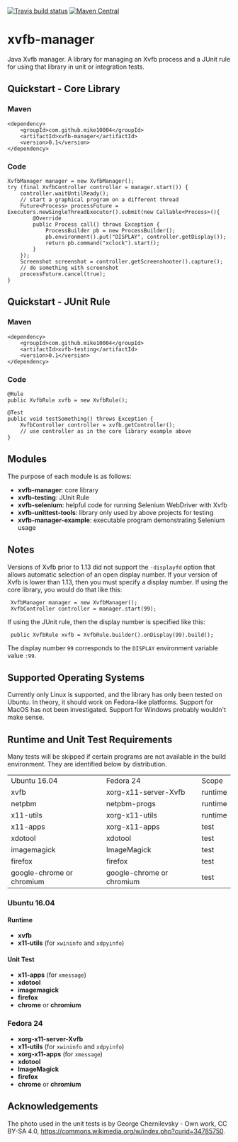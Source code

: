 [![Travis build status](https://img.shields.io/travis/mike10004/xvfb-manager-java.svg)](https://travis-ci.org/mike10004/xvfb-manager-java)
[![Maven Central](https://img.shields.io/maven-central/v/com.github.mike10004/xvfb-manager-java.svg)](https://repo1.maven.org/maven2/com/github/mike10004/xvfb-manager-parent/)

xvfb-manager
============

Java Xvfb manager. A library for managing an Xvfb process and a JUnit 
rule for using that library in unit or integration tests.

Quickstart - Core Library
-------------------------

### Maven

    <dependency>
        <groupId>com.github.mike10004</groupId>
        <artifactId>xvfb-manager</artifactId>
        <version>0.1</version>
    </dependency>

### Code

    XvfbManager manager = new XvfbManager();
    try (final XvfbController controller = manager.start()) {
        controller.waitUntilReady();
        // start a graphical program on a different thread
        Future<Process> processFuture = Executors.newSingleThreadExecutor().submit(new Callable<Process>(){
            @Override
            public Process call() throws Exception {
                ProcessBuilder pb = new ProcessBuilder();
                pb.environment().put("DISPLAY", controller.getDisplay());
                return pb.command("xclock").start();
            }
        });
        Screenshot screenshot = controller.getScreenshooter().capture();
        // do something with screenshot
        processFuture.cancel(true);
    }

Quickstart - JUnit Rule
-----------------------

### Maven

    <dependency>
        <groupId>com.github.mike10004</groupId>
        <artifactId>xvfb-testing</artifactId>
        <version>0.1</version>
    </dependency>

### Code

    @Rule
    public XvfbRule xvfb = new XvfbRule();
    
    @Test
    public void testSomething() throws Exception {
        XvfbController controller = xvfb.getController();
        // use controller as in the core library example above
    }

Modules
-------

The purpose of each module is as follows:

* **xvfb-manager**: core library
* **xvfb-testing**: JUnit Rule
* **xvfb-selenium**: helpful code for running Selenium WebDriver with Xvfb
* **xvfb-unittest-tools**: library only used by above projects for testing
* **xvfb-manager-example**: executable program demonstrating Selenium usage

Notes
-----

Versions of Xvfb prior to 1.13 did not support the `-displayfd` option 
that allows automatic selection of an open display number. If your 
version of Xvfb is lower than 1.13, then you must specify a display 
number. If using the core library, you would do that like this:

     XvfbManager manager = new XvfbManager();
     XvfbController controller = manager.start(99); 

If using the JUnit rule, then the display number is specified like this:

     public XvfbRule xvfb = XvfbRule.builder().onDisplay(99).build();

The display number `99` corresponds to the `DISPLAY` environment 
variable value `:99`.

Supported Operating Systems
---------------------------

Currently only Linux is supported, and the library has only been tested
on Ubuntu. In theory, it should work on Fedora-like platforms. Support
for MacOS has not been investigated. Support for Windows probably 
wouldn't make sense.

Runtime and Unit Test Requirements
----------------------------------

Many tests will be skipped if certain programs are not available in the
build environment. They are identified below by distribution.

<table>
  <tr>
    <td>Ubuntu 16.04</td>
    <td>Fedora 24</td>
    <td>Scope</td>
  </tr>
  <tr>
    <td>xvfb</td>
    <td>xorg-x11-server-Xvfb</td>
    <td>runtime</td>
  </tr>
  <tr>
    <td>netpbm</td>
    <td>netpbm-progs</td>
    <td>runtime</td>
  </tr>
  <tr>
    <td>x11-utils</td>
    <td>xorg-x11-utils</td>
    <td>runtime</td>
  </tr>
  <tr>
    <td>x11-apps</td>
    <td>xorg-x11-apps</td>
    <td>test</td>
  </tr>
  <tr>
    <td>xdotool</td>
    <td>xdotool</td>
    <td>test</td>
  </tr>
  <tr>
    <td>imagemagick</td>
    <td>ImageMagick</td>
    <td>test</td>
  </tr>
  <tr>
    <td>firefox</td>
    <td>firefox</td>
    <td>test</td>
  </tr>
  <tr>
    <td>google-chrome or chromium</td>
    <td>google-chrome or chromium</td>
    <td>test</td>
  </tr>
</table>

### Ubuntu 16.04

#### Runtime

* **xvfb**
* **x11-utils** (for `xwininfo` and `xdpyinfo`)

#### Unit Test

* **x11-apps** (for `xmessage`)
* **xdotool**
* **imagemagick**
* **firefox**
* **chrome** or **chromium**

### Fedora 24

* **xorg-x11-server-Xvfb**
* **x11-utils** (for `xwininfo` and `xdpyinfo`)
* **xorg-x11-apps** (for `xmessage`)
* **xdotool**
* **ImageMagick**
* **firefox**
* **chrome** or **chromium**

Acknowledgements
----------------

The photo used in the unit tests is by George Chernilevsky - Own work, 
CC BY-SA 4.0, https://commons.wikimedia.org/w/index.php?curid=34785750.
